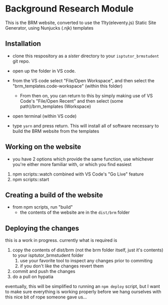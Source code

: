 # Background Research Module

This is the BRM website, converted to use the 11ty(eleventy.js) Static Site Generator, using Nunjucks (.njk) templates

## Installation
* clone this respository as a *sister* directory to your `isptutor_brmstudent` git repo.

* open up the folder in VS code.

* from the VS code select "File/Open Workspace", and then select the "brm_templates.code-workspace" (within this folder)
  * From then on, you can return to this by simply making use of VS Code's "File/Open Recent" and then select (some path)/brm_templates (Workspace)
* open terminal (within VS code)

* type `yarn` and press return.  This will install all of software necessary to build the BRM website from the templates

## Working on the website

* you have 2 options which provide the same function, use whichever you're either more familiar with, or which you find easiest

1. npm scripts::watch combined with VS Code's "Go Live" feature
2. npm scripts::start

## Creating a build of the website

* from npm scripts, run "build"
  * the contents of the website are in the `dist/brm` folder

## Deploying the changes
this is a work in progress.  currently what is required is
1. copy the contents of dist/brm (not the brm folder itself, just it's contents) to your isptutor_brmstudent folder
   1. use your favorite tool to inspect any changes prior to commiting
   2. if you don't like the changes revert them
2. commit and push the changes
3. do a pull on hypatia

eventually, this will be simplified to running an `npm deploy` script, but I want to make sure everything is working properly before we hang ourselves with this nice bit of rope someone gave us...
